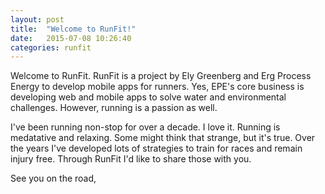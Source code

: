 ```yaml
---
layout: post
title:  "Welcome to RunFit!"
date:   2015-07-08 10:26:40
categories: runfit
---
```


Welcome to RunFit. RunFit is a project by Ely Greenberg and Erg Process Energy to develop mobile apps for runners. Yes, EPE's core business is developing web and mobile apps to solve water and environmental challenges. However, running is a passion as well. 

I've been running non-stop for over a decade. I love it. Running is medatative and relaxing. Some might think that strange, but it's true. Over the years I've developed lots of strategies to train for races and remain injury free. Through RunFit I'd like to share those with you. 

See you on the road, 



